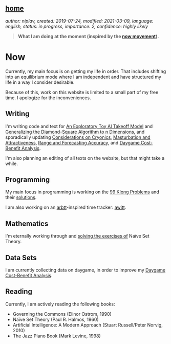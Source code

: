 [home](./index.md)
------------------

*author: niplav, created: 2019-07-24, modified: 2021-03-09, language: english, status: in progress, importance: 2, confidence: highly likely*

> __What I am doing at the moment (inspired by the
> [now movement](https://nownownow.com/about)).__

Now
===

Currently, my main focus is on getting my life in order. That includes
shifting into an equilibrium mode where I am independent and have
structured my life in a way I consider desirable.

Because of this, work on this website is limited to a small part of my
free time. I apologize for the inconveniences.

Writing
-------

I'm writing code and text for [An Exploratory Toy AI Takeoff
Model](./toy_ai_takeoff_model.html) and [Generalizing the Diamond-Square
Algorithm to n Dimensions](./generalizing_diamond_square.html),
and sporadically updating [Considerations on
Cryonics](./considerations_on_cryonics.html), [Masturbation and
Attractiveness](./masturbation_and_attractiveness.html), [Range and
Forecasting Accuracy](./range_and_forecasting_accuracy.html),
and [Daygame Cost-Benefit
Analysis](./daygame_cost_benefit.mddaygame_cost_benefit.html).

I'm also planning an editing of all texts on the website, but that might
take a while.

Programming
-----------

My main focus in programming is working on the [99
Klong Problems](./99_klong_problems.html) and their
[solutions](./99_problems_klong_solution.html).

I am also working on an [arbtt](https://arbtt.nomeata.de/)-inspired time
tracker: [awitt](https://github.com/niplav/awitt).

Mathematics
-----------

I'm eternally working through and [solving the exercises
of](./nst_solutions.html) Naïve Set Theory.

Data Sets
---------

I am currently collecting data on daygame, in order to improve my
[Daygame Cost-Benefit Analysis](./daygame_cost_benefit.html).

Reading
-------

Currently, I am actively reading the following books:

* Governing the Commons (Elinor Ostrom, 1990)
* Naïve Set Theory (Paul R. Halmos, 1960)
* Artificial Intelligence: A Modern Approach (Stuart Russell/Peter Norvig, 2010)
* The Jazz Piano Book (Mark Levine, 1998)
